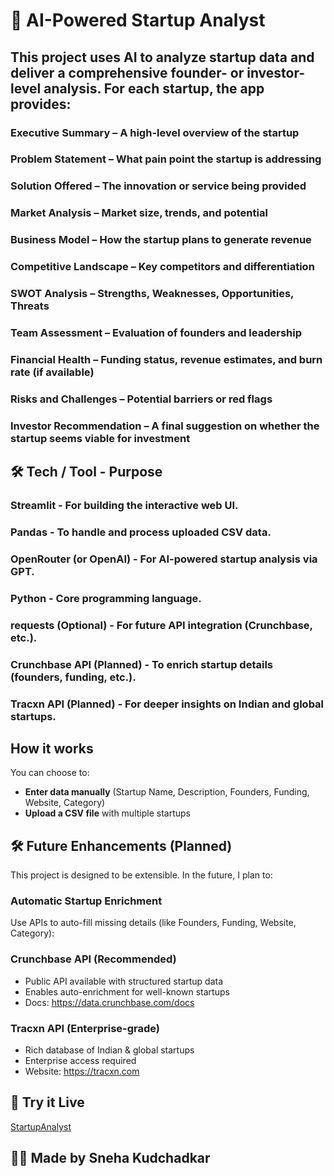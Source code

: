 # 🚀 AI-Powered Startup Analyst



## This project uses AI to analyze startup data and deliver a comprehensive founder- or investor-level analysis. For each startup, the app provides:

### Executive Summary – A high-level overview of the startup

### Problem Statement – What pain point the startup is addressing

### Solution Offered – The innovation or service being provided

### Market Analysis – Market size, trends, and potential

### Business Model – How the startup plans to generate revenue

### Competitive Landscape – Key competitors and differentiation

### SWOT Analysis – Strengths, Weaknesses, Opportunities, Threats

### Team Assessment – Evaluation of founders and leadership

### Financial Health – Funding status, revenue estimates, and burn rate (if available)

### Risks and Challenges – Potential barriers or red flags

### Investor Recommendation – A final suggestion on whether the startup seems viable for investment




## 🛠️ Tech / Tool - Purpose
### Streamlit - For building the interactive web UI.
### Pandas - To handle and process uploaded CSV data.
### OpenRouter (or OpenAI) - For AI-powered startup analysis via GPT.
### Python - Core programming language.
### requests (Optional) - For future API integration (Crunchbase, etc.).
### Crunchbase API (Planned) - To enrich startup details (founders, funding, etc.).
### Tracxn API (Planned) - For deeper insights on Indian and global startups.



## How it works
You can choose to:
- **Enter data manually** (Startup Name, Description, Founders, Funding, Website, Category)
- **Upload a CSV file** with multiple startups



## 🛠 Future Enhancements (Planned)
This project is designed to be extensible. In the future, I plan to:



### Automatic Startup Enrichment
Use APIs to auto-fill missing details (like Founders, Funding, Website, Category):


### Crunchbase API (Recommended)
- Public API available with structured startup data
- Enables auto-enrichment for well-known startups
- Docs: https://data.crunchbase.com/docs


### Tracxn API (Enterprise-grade)
- Rich database of Indian & global startups
- Enterprise access required
- Website: https://tracxn.com

## 🔗 Try it Live
[StartupAnalyst](https://startupanalyst.streamlit.app/)

## 🙋‍♀️ Made by Sneha Kudchadkar
